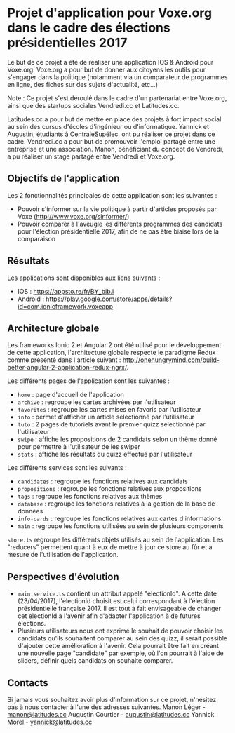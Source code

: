 # Projet d'application pour Voxe.org dans le cadre des élections présidentielles 2017

Le but de ce projet a été de réaliser une application IOS & Android pour Voxe.org. Voxe.org a pour but de donner aux citoyens les outils pour s'engager dans la politique (notamment via un comparateur de programmes en ligne, des fiches sur des sujets d'actualité, etc...)

Note :
Ce projet s'est déroulé dans le cadre d'un partenariat entre Voxe.org, ainsi que des startups sociales Vendredi.cc et Latitudes.cc.

Latitudes.cc a pour but de mettre en place des projets à fort impact social au sein des cursus d'écoles d'ingénieur ou d'informatique. Yannick et Augustin, étudiants à CentraleSupélec, ont pu réaliser ce projet dans ce cadre.
Vendredi.cc a pour but de promouvoir l'emploi partagé entre une entreprise et une association. Manon, bénéficiant du concept de Vendredi, a pu réaliser un stage partagé entre Vendredi et Voxe.org.

## Objectifs de l'application
Les 2 fonctionnalités principales de cette application sont les suivantes :
+ Pouvoir s'informer sur la vie politique à partir d'articles proposés par Voxe (http://www.voxe.org/sinformer/)
+ Pouvoir comparer à l'aveugle les différents programmes des candidats pour l'élection présidentielle 2017, afin de ne pas être biaisé lors de la comparaison

## Résultats
Les applications sont disponibles aux liens suivants : 
+ IOS : https://appsto.re/fr/BY_bjb.i
+ Android : https://play.google.com/store/apps/details?id=com.ionicframework.voxeapp

## Architecture globale

Les frameworks Ionic 2 et Angular 2 ont été utilisé pour le développement de cette application, l'architecture globale respecte le paradigme Redux comme présenté dans l'article suivant : http://onehungrymind.com/build-better-angular-2-application-redux-ngrx/.

Les différents pages de l'application sont les suivantes :
+ `home` : page d'accueil de l'application
+ `archive` : regroupe les cartes archivées par l'utilisateur
+ `favorites` : regroupe les cartes mises en favoris par l'utilisateur
+ `info` : permet d'afficher un article selectionné par l'utilisateur
+ `tuto` : 2 pages de tutoriels avant le premier quizz selectionné par l'utilisateur
+ `swipe` : affiche les propositions de 2 candidats selon un thème donné pour permettre à l'utilisateur de les swiper
+ `stats` : affiche les résultats du quizz effectué par l'utilisateur

Les différents services sont les suivants :
+ `candidates` : regroupe les fonctions relatives aux candidats
+ `propositions` : regroupe les fonctions relatives aux propositions
+ `tags` : regroupe les fonctions relatives aux thèmes
+ `database` : regroupe les fonctions relatives à la gestion de la base de données
+ `info-cards` : regroupe les fonctions relatives aux cartes d'informations
+ `main` : regroupe les fonctions utilisées au sein de plusieurs components

`store.ts` regroupe les différents objets utilisés au sein de l'application. Les "reducers" permettent quant à eux de mettre à jour ce store au fûr et à mesure de l'utilisation de l'application.

## Perspectives d'évolution

+ `main.service.ts` contient un attribut appelé "electionId". A cette date (23/04/2017), l'electionId choisit est celui correspondant à l'élection présidentielle française 2017. Il est tout à fait envisageable de changer cet electionId à l'avenir afin d'adapter l'application à de futures élections.
+ Plusieurs utilisateurs nous ont exprimé le souhait de pouvoir choisir les candidats qu'ils souhaitent comparer au sein des quizz, il serait possible d'ajouter cette amélioration à l'avenir. Cela pourrait être fait en créant une nouvelle page "candidate" par exemple, où l'on pourrait à l'aide de sliders, définir quels candidats on souhaite comparer.

## Contacts

Si jamais vous souhaitez avoir plus d'information sur ce projet, n'hésitez pas à nous contacter à l'une des adresses suivantes.
Manon Léger - manon@latitudes.cc
Augustin Courtier - augustin@latitudes.cc
Yannick Morel - yannick@latitudes.cc
